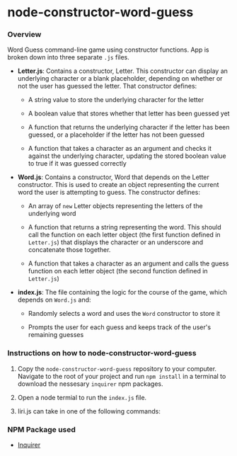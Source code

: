 # node-constructor-word-guess

### Overview

Word Guess command-line game using constructor functions.  App is broken down into three separate `.js` files.

* **Letter.js**: Contains a constructor, Letter. This constructor can display an underlying character or a blank placeholder, depending on whether or not the user has guessed the letter. That constructor defines:

  * A string value to store the underlying character for the letter

  * A boolean value that stores whether that letter has been guessed yet

  * A function that returns the underlying character if the letter has been guessed, or a placeholder if the letter has not been guessed

  * A function that takes a character as an argument and checks it against the underlying character, updating the stored boolean value to true if it was guessed correctly

* **Word.js**: Contains a constructor, Word that depends on the Letter constructor. This is used to create an object representing the current word the user is attempting to guess. The constructor defines:

  * An array of `new` Letter objects representing the letters of the underlying word

  * A function that returns a string representing the word. This should call the function on each letter object (the first function defined in `Letter.js`) that displays the character or an underscore and concatenate those together.

  * A function that takes a character as an argument and calls the guess function on each letter object (the second function defined in `Letter.js`)

* **index.js**: The file containing the logic for the course of the game, which depends on `Word.js` and:

  * Randomly selects a word and uses the `Word` constructor to store it

  * Prompts the user for each guess and keeps track of the user's remaining guesses

### Instructions on how to node-constructor-word-guess

1. Copy the `node-constructor-word-guess` repository to your computer.  Navigate to the root of your project and run `npm install` in a terminal to download the nessesary `inquirer` npm packages.  
   
2. Open a node termial to run the `index.js` file.

4. liri.js can take in one of the following commands:
     
### NPM Package used

   * [Inquirer](https://www.npmjs.com/package/inquirer)
